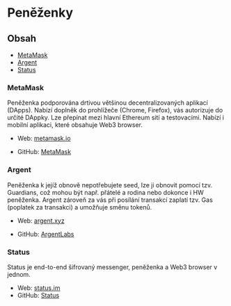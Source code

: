# Peněženky



## Obsah

- [MetaMask](#MetaMask)
- [Argent](#Argent)
- [Status](#Status)



### MetaMask

Peněženka podporována drtivou většinou decentralizovaných aplikací (DApps). Nabízí doplněk do prohlížeče (Chrome, Firefox), vás autorizuje do určité DAppky. Lze přepínat mezi hlavní Ethereum sití a testovacími. Nabízí i mobilní aplikaci, které obsahuje Web3 browser.

- Web: [metamask.io](https://metamask.io/)

- GitHub: [MetaMask](https://github.com/MetaMask)



### Argent

Peněženka k jejíž obnově nepotřebujete seed, lze ji obnovit pomocí tzv. Guardians, což mohou být např. přátelé a rodina nebo dokonce i HW peněženka. Argent zároveň za vás při posílání transakcí zaplatí tzv. Gas (poplatek za transakci) a umožňuje směnu tokenů.

- Web: [argent.xyz](https://www.argent.xyz/)

- GitHub: [ArgentLabs](https://github.com/argentlabs)



### Status

Status je end-to-end šifrovaný messenger, peněženka a Web3 browser v jednom.

- Web: [status.im](https://status.im/)
- GitHub: [Status](https://github.com/status-im)

